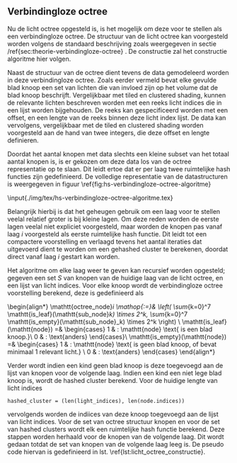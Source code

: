 ## Verbindingloze octree

Nu de licht octree opgesteld is, is het mogelijk om deze voor te stellen als
een verbindingloze octree. De structuur van de licht octree kan voorgesteld worden
volgens de standaard beschrijving zoals weergegeven in sectie /ref{sec:theorie-verbindingloze-octree} .
De constructie zal het constructie algoritme hier volgen.

Naast de structuur van de octree dient tevens de data gemodeleerd worden in deze
verbindingloze octree. Zoals eerder vermeld bevat elke gevulde blad knoop een
set van lichten die van invloed zijn op het volume dat de blad knoop beschrijft. 
Vergelijkbaar met tiled en clustered shading, kunnen de relevante lichten 
beschreven worden met een reeks licht indices die in een lijst worden bijgehouden.
De reeks kan gespecificeerd worden met een offset, en een lengte van de reeks
binnen deze licht index lijst. De data kan vervolgens, vergelijkbaar met de
tiled en clustered shading worden voorgesteld aan de hand van twee integers, 
die deze offset en lengte definieren.

Doordat het aantal knopen met data slechts een kleine subset van het totaal
aantal knopen is, is er gekozen om deze data los van de octree representatie
op te slaan. Dit leidt ertoe dat er per laag twee ruimtelijke hash functies
zijn gedefinieerd. De volledige representatie van de datastructuren is 
weergegeven in figuur \ref{fig:hs-verbindingloze-octree-algoritme}

\input{./img/tex/hs-verbindingloze-octree-algoritme.tex}

Belangrijk hierbij is dat het geheugen gebruik om een laag voor te stellen
veelal relatief groter is bij kleine lagen. Om deze reden worden de eerste
lagen veelal niet expliciet voorgesteld, maar worden de knopen pas vanaf
laag $i$ voorgesteld als eerste ruimtelijke hash functie. Dit leidt tot een
compactere voorstelling en verlaagd tevens het aantal iteraties dat uitgevoerd
dient te worden om een gehashed cluster te berekenen, doordat direct vanaf
laag $i$ gestart kan worden.

Het algoritme om elke laag weer te geven kan recursief worden opgesteld;
gegeven een set $S$ van knopen van de huidige laag van de licht octree, 
en een lijst van licht indices. 
Voor elke knoop wordt de verbindingloze octree voorstelling berekend,
deze is gedefinieerd als


\begin{align*}
\mathtt{octree\_node}_i \mathop{:=}& \left( \sum_{k=0}^7 \mathtt{is\_leaf}(\mathtt{sub\_node}_k) \times 2^k, \sum_{k=0}^7 \mathtt{is\_empty}(\mathtt{sub\_node}_k) \times 2^k \right) \\
\mathtt{is\_leaf}(\mathtt{node}) =&
\begin{cases}
  1 & : \mathtt{node} \text{ is een blad knoop.}\\
  0 & : \text{anders}
\end{cases}\\
\mathtt{is\_empty}(\mathtt{node}) =&
\begin{cases}
  1 & : \mathtt{node} \text{ is geen blad knoop, of bevat minimaal 1 relevant licht.} \\
  0 & : \text{anders}
\end{cases}
\end{align*}

Verder wordt indien een kind geen blad knoop is deze toegevoegd aan de lijst van
knopen voor de volgende laag. Indien een kind een niet lege blad knoop is, wordt
de hashed cluster berekend. Voor de huidige lengte van licht indices

```
hashed_cluster = (len(light_indices), len(node.indices))
```

vervolgends worden de indiices van deze knoop toegevoegd aan de lijst van licht
indices. Voor de set van octree structuur knopen en voor de set van hashed clusters
wordt elk een ruimtelijke hash functie berekend. 
Deze stappen worden herhaald voor de knopen van de volgende laag. Dit wordt gedaan
totdat de set van knopen van de volgende laag leeg is.
De pseudo code hiervan is gedefinieerd in lst. \ref{lst:licht_octree_constructie}.

